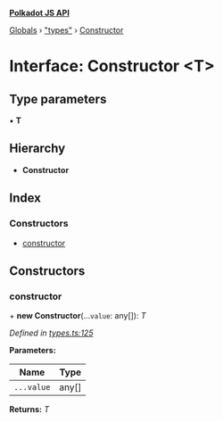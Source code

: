 **[Polkadot JS API](../README.md)**

[Globals](../globals.md) › ["types"](../modules/_types_.md) › [Constructor](_types_.constructor.md)

# Interface: Constructor <**T**>

## Type parameters

▪ **T**

## Hierarchy

* **Constructor**

## Index

### Constructors

* [constructor](_types_.constructor.md#constructor)

## Constructors

###  constructor

\+ **new Constructor**(...`value`: any[]): *T*

*Defined in [types.ts:125](https://github.com/polkadot-js/api/blob/3e3d036/packages/types/src/types.ts#L125)*

**Parameters:**

Name | Type |
------ | ------ |
`...value` | any[] |

**Returns:** *T*